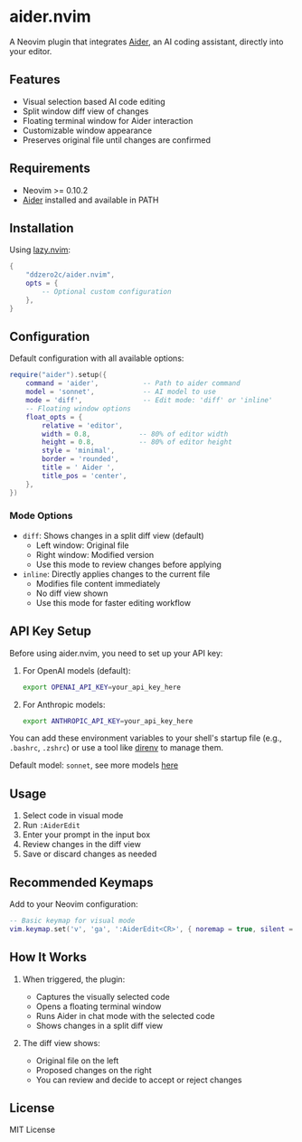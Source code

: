 # aider.nvim

A Neovim plugin that integrates [Aider](https://github.com/paul-gauthier/aider), an AI coding assistant, directly into your editor.

## Features

- Visual selection based AI code editing
- Split window diff view of changes
- Floating terminal window for Aider interaction
- Customizable window appearance
- Preserves original file until changes are confirmed

## Requirements

- Neovim >= 0.10.2
- [Aider](https://aider.chat/docs/install.html) installed and available in PATH

## Installation

Using [lazy.nvim](https://github.com/folke/lazy.nvim):

```lua
{
    "ddzero2c/aider.nvim",
    opts = {
        -- Optional custom configuration
    },
}
```

## Configuration

Default configuration with all available options:

```lua
require("aider").setup({
    command = 'aider',           -- Path to aider command
    model = 'sonnet',            -- AI model to use
    mode = 'diff',               -- Edit mode: 'diff' or 'inline'
    -- Floating window options
    float_opts = {
        relative = 'editor',
        width = 0.8,            -- 80% of editor width
        height = 0.8,           -- 80% of editor height
        style = 'minimal',
        border = 'rounded',
        title = ' Aider ',
        title_pos = 'center',
    },
})
```

### Mode Options

- `diff`: Shows changes in a split diff view (default)
  - Left window: Original file
  - Right window: Modified version
  - Use this mode to review changes before applying
- `inline`: Directly applies changes to the current file
  - Modifies file content immediately
  - No diff view shown
  - Use this mode for faster editing workflow

## API Key Setup

Before using aider.nvim, you need to set up your API key:

1. For OpenAI models (default):
   ```bash
   export OPENAI_API_KEY=your_api_key_here
   ```

2. For Anthropic models:
   ```bash
   export ANTHROPIC_API_KEY=your_api_key_here
   ```

You can add these environment variables to your shell's startup file (e.g., `.bashrc`, `.zshrc`) or use a tool like [direnv](https://direnv.net/) to manage them.

Default model: `sonnet`, see more models [here](https://aider.chat/docs/llms.html)

## Usage

1. Select code in visual mode
2. Run `:AiderEdit`
3. Enter your prompt in the input box
4. Review changes in the diff view
5. Save or discard changes as needed

## Recommended Keymaps

Add to your Neovim configuration:

```lua
-- Basic keymap for visual mode
vim.keymap.set('v', 'ga', ':AiderEdit<CR>', { noremap = true, silent = true })
```

## How It Works

1. When triggered, the plugin:
   - Captures the visually selected code
   - Opens a floating terminal window
   - Runs Aider in chat mode with the selected code
   - Shows changes in a split diff view

2. The diff view shows:
   - Original file on the left
   - Proposed changes on the right
   - You can review and decide to accept or reject changes

## License

MIT License
